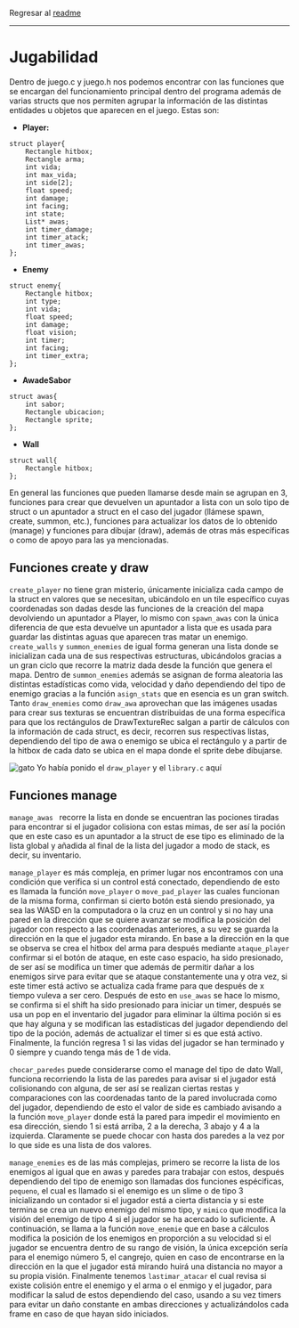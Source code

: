 Regresar al [readme](../README.md)

---

# Jugabilidad

Dentro de juego.c y juego.h nos podemos encontrar con las funciones que se encargan del funcionamiento principal dentro del programa además de varias structs que nos permiten agrupar la información de las distintas entidades u objetos que aparecen en el juego. Estas son:

- **Player:**

```
struct player{
    Rectangle hitbox;   
    Rectangle arma;     
    int vida;           
    int max_vida;
    int side[2];        
    float speed;        
    int damage;
    int facing;         
    int state;          
    List* awas;          
    int timer_damage;
    int timer_atack;
    int timer_awas;
};
```
- **Enemy**
```
struct enemy{
    Rectangle hitbox;   
    int type;           
    int vida;           
    float speed;        
    int damage;
    float vision;        
    int timer;           
    int facing;
    int timer_extra;
};
```
- **AwadeSabor**
```
struct awas{
    int sabor;
    Rectangle ubicacion;
    Rectangle sprite;
};
```
- **Wall**
```
struct wall{
    Rectangle hitbox;
};
```

En general las funciones que pueden llamarse desde main se agrupan en 3, funciones para crear que devuelven un apuntador a lista con un solo tipo de struct o un apuntador a struct en el caso del jugador (llámese spawn, create, summon, etc.), funciones para actualizar los datos de lo obtenido (manage) y funciones para dibujar (draw), además de otras más específicas o como de apoyo para las ya mencionadas.

## **Funciones create y draw**

```create_player``` no tiene gran misterio, únicamente inicializa cada campo de la struct en valores que se necesitan, ubicándolo en un tile específico cuyas coordenadas son dadas desde las funciones de la creación del mapa devolviendo un apuntador a Player, lo mismo con ```spawn_awas``` con la única diferencia de que esta devuelve un apuntador a lista que es usada para guardar las distintas aguas que aparecen tras matar un enemigo.
```create_walls``` y ```summon_enemies``` de igual forma generan una lista donde se inicializan cada una de sus respectivas estructuras, ubicándolos gracias a un gran ciclo que recorre la matriz dada desde la función que genera el mapa. Dentro de ```summon_enemies``` además se asignan de forma aleatoria las distintas estadísticas como vida, velocidad y daño dependiendo del tipo de enemigo gracias a la función ```asign_stats``` que en esencia es un gran switch.
Tanto ```draw_enemies``` como ```draw_awa``` aprovechan que las imágenes usadas para crear sus texturas se encuentran distribuidas de una forma específica para que los rectángulos de DrawTextureRec salgan a partir de cálculos con la información de cada struct, es decir, recorren sus respectivas listas, dependiendo del tipo de awa o enemigo se ubica el rectángulo y a partir de la hitbox de cada dato se ubica en el mapa donde el sprite debe dibujarse.

![gato](./images/gato.png) Yo había ponido el ```draw_player``` y el ```library.c``` aquí

## **Funciones manage**

```manage_awas ``` recorre la lista en donde se encuentran las pociones tiradas para encontrar si el jugador colisiona con estas mimas, de ser así la poción que en este caso es un apuntador a la struct de ese tipo es eliminado de la lista global y añadida al final de la lista del jugador a modo de stack, es decir, su inventario.

```manage_player``` es más compleja, en primer lugar nos encontramos con una condición que verifica si un control está conectado, dependiendo de esto es llamada la función ```move_player``` o ```move_pad_player``` las cuales funcionan de la misma forma, confirman si cierto botón está siendo presionado, ya sea las WASD en la computadora o la cruz en un control y si no hay una pared en la dirección que se quiere avanzar se modifica la posición del jugador con respecto a las coordenadas anteriores, a su vez se guarda la dirección en la que el jugador esta mirando.
En base a la dirección en la que se observa se crea el hitbox del arma para después mediante ```ataque_player``` confirmar si el botón de ataque, en este caso espacio, ha sido presionado, de ser así se modifica un timer que además de permitir dañar a los enemigos sirve para evitar que se ataque constantemente una y otra vez, si este timer está activo se actualiza cada frame para que después de x tiempo vuleva a ser cero.
Después de esto en ```use_awas``` se hace lo mismo, se confirma si el shift ha sido presionado para iniciar un timer, después se usa un pop en el inventario del jugador para eliminar la última poción si es que hay alguna y se modifican las estadísticas del jugador dependiendo del tipo de la poción, además de actualizar el timer si es que está activo.
Finalmente, la función regresa 1 si las vidas del jugador se han terminado y 0 siempre y cuando tenga más de 1 de vida.

```chocar_paredes``` puede considerarse como el manage del tipo de dato Wall, funciona recorriendo la lista de las paredes para avisar si el jugador está colisionando con alguna, de ser así se realizan ciertas restas y comparaciones con las coordenadas tanto de la pared involucrada como del jugador, dependiendo de esto el valor de side es cambiado avisando a la función ```move_player``` donde está la pared para impedir el movimiento en esa dirección, siendo 1 si está arriba, 2 a la derecha, 3 abajo y 4 a la izquierda. Claramente se puede chocar con hasta dos paredes a la vez por lo que side es una lista de dos valores.

```manage_enemies``` es de las más complejas, primero se recorre la lista de los enemigos al igual que en awas y paredes para trabajar con estos, después dependiendo del tipo de enemigo son llamadas dos funciones espécificas, ```pequeno```, el cual es llamado si el enemigo es un slime o de tipo 3 inicializando un contador si el jugador está a cierta distancia y si este termina se crea un nuevo enemigo del mismo tipo, y ```mimico``` que modifica la visión del enemigo de tipo 4 si el jugador se ha acercado lo suficiente.
A continuación, se llama a la función ```move_enemie``` que en base a cálculos modifica la posición de los enemigos en proporción a su velocidad si el jugador se encuentra dentro de su rango de visión, la única excepción sería para el enemigo número 5, el cangrejo, quien en caso de encontrarse en la dirección en la que el jugador está mirando huirá una distancia no mayor a su propia visión.
Finalmente tenemos ```lastimar_atacar``` el cual revisa si existe colisión entre el enemigo y el arma o el enmigo y el jugador, para modificar la salud de estos dependiendo del caso, usando a su vez timers para evitar un daño constante en ambas direcciones y actualizándolos cada frame en caso de que hayan sido iniciados.
